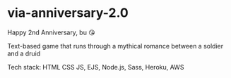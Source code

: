# via-anniversary-2.0
Happy 2nd Anniversary, bu 😘

Text-based game that runs through a mythical romance between a soldier and a druid

Tech stack: HTML CSS JS, EJS, Node.js, Sass, Heroku, AWS
